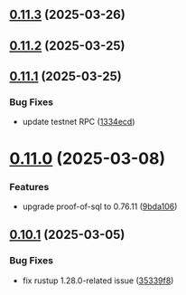 ## [0.11.3](https://github.com/spaceandtimelabs/sxt-proof-of-sql-sdk/compare/v0.11.2...v0.11.3) (2025-03-26)



## [0.11.2](https://github.com/spaceandtimelabs/sxt-proof-of-sql-sdk/compare/v0.11.1...v0.11.2) (2025-03-25)



## [0.11.1](https://github.com/spaceandtimelabs/sxt-proof-of-sql-sdk/compare/v0.11.0...v0.11.1) (2025-03-25)


### Bug Fixes

* update testnet RPC ([1334ecd](https://github.com/spaceandtimelabs/sxt-proof-of-sql-sdk/commit/1334ecd22bd02d93b931f182a241887d5fc55c1b))



# [0.11.0](https://github.com/spaceandtimelabs/sxt-proof-of-sql-sdk/compare/v0.10.1...v0.11.0) (2025-03-08)


### Features

* upgrade proof-of-sql to 0.76.11 ([9bda106](https://github.com/spaceandtimelabs/sxt-proof-of-sql-sdk/commit/9bda106799b31fcf7dd00e2f7636c3165d99bb55))



## [0.10.1](https://github.com/spaceandtimelabs/sxt-proof-of-sql-sdk/compare/v0.10.0...v0.10.1) (2025-03-05)


### Bug Fixes

* fix rustup 1.28.0-related issue ([35339f8](https://github.com/spaceandtimelabs/sxt-proof-of-sql-sdk/commit/35339f85aea923c42dba7fb36194fa8de4ab1c89))



